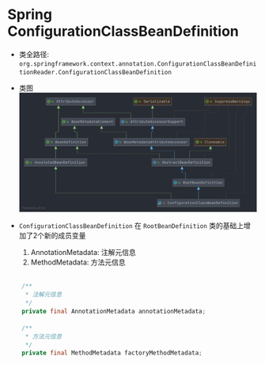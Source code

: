 # Spring ConfigurationClassBeanDefinition
- 类全路径: `org.springframework.context.annotation.ConfigurationClassBeanDefinitionReader.ConfigurationClassBeanDefinition`
- 类图
![ConfigurationClassBeanDefinition](./images/ConfigurationClassBeanDefinition.png)

- `ConfigurationClassBeanDefinition` 在 `RootBeanDefinition` 类的基础上增加了2个新的成员变量 
    1. AnnotationMetadata: 注解元信息
    2. MethodMetadata: 方法元信息
    
    
```java

    /**
     * 注解元信息
     */
    private final AnnotationMetadata annotationMetadata;

    /**
     * 方法元信息
     */
    private final MethodMetadata factoryMethodMetadata;
```